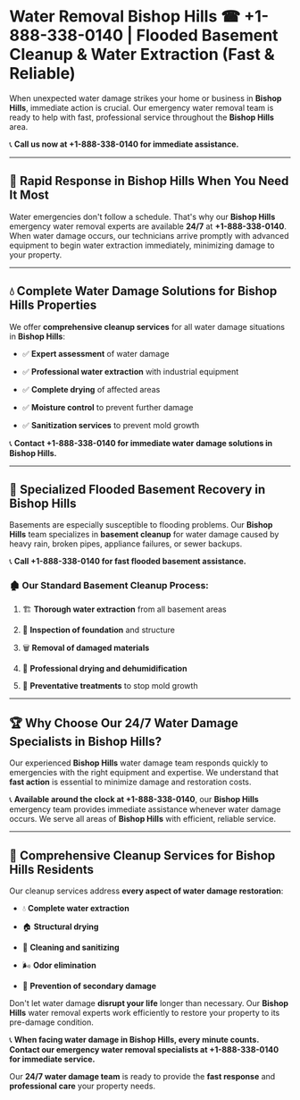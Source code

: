# Water Removal Bishop Hills ☎ +1-888-338-0140 | Flooded Basement Cleanup & Water Extraction (Fast & Reliable)

When unexpected water damage strikes your home or business in **Bishop Hills**, immediate action is crucial. Our emergency water removal team is ready to help with fast, professional service throughout the **Bishop Hills** area. 

📞 **Call us now at +1-888-338-0140 for immediate assistance.**
---
## 🚀 Rapid Response in Bishop Hills When You Need It Most
Water emergencies don't follow a schedule. That's why our **Bishop Hills** emergency water removal experts are available **24/7** at **+1-888-338-0140**. When water damage occurs, our technicians arrive promptly with advanced equipment to begin water extraction immediately, minimizing damage to your property.
---
## 💧 Complete Water Damage Solutions for Bishop Hills Properties
We offer **comprehensive cleanup services** for all water damage situations in **Bishop Hills**:
- ✅ **Expert assessment** of water damage  
- ✅ **Professional water extraction** with industrial equipment  
- ✅ **Complete drying** of affected areas  
- ✅ **Moisture control** to prevent further damage  
- ✅ **Sanitization services** to prevent mold growth  
📞 **Contact +1-888-338-0140 for immediate water damage solutions in Bishop Hills.**
---
## 🌊 Specialized Flooded Basement Recovery in Bishop Hills
Basements are especially susceptible to flooding problems. Our **Bishop Hills** team specializes in **basement cleanup** for water damage caused by heavy rain, broken pipes, appliance failures, or sewer backups. 
📞 **Call +1-888-338-0140 for fast flooded basement assistance.**
### 🏚️ Our Standard Basement Cleanup Process:
1. 🏗️ **Thorough water extraction** from all basement areas  
2. 🔎 **Inspection of foundation** and structure  
3. 🗑️ **Removal of damaged materials**  
4. 💨 **Professional drying and dehumidification**  
5. 🚫 **Preventative treatments** to stop mold growth  
---
## 🏆 Why Choose Our 24/7 Water Damage Specialists in Bishop Hills?
Our experienced **Bishop Hills** water damage team responds quickly to emergencies with the right equipment and expertise. We understand that **fast action** is essential to minimize damage and restoration costs.
📞 **Available around the clock at +1-888-338-0140**, our **Bishop Hills** emergency team provides immediate assistance whenever water damage occurs. We serve all areas of **Bishop Hills** with efficient, reliable service.
---
## 🧹 Comprehensive Cleanup Services for Bishop Hills Residents
Our cleanup services address **every aspect of water damage restoration**:
- 💧 **Complete water extraction**  
- 🏠 **Structural drying**  
- 🧼 **Cleaning and sanitizing**  
- 🌬️ **Odor elimination**  
- 🚫 **Prevention of secondary damage**  
Don't let water damage **disrupt your life** longer than necessary. Our **Bishop Hills** water removal experts work efficiently to restore your property to its pre-damage condition.
📞 **When facing water damage in Bishop Hills, every minute counts. Contact our emergency water removal specialists at +1-888-338-0140 for immediate service.**
Our **24/7 water damage team** is ready to provide the **fast response** and **professional care** your property needs.
